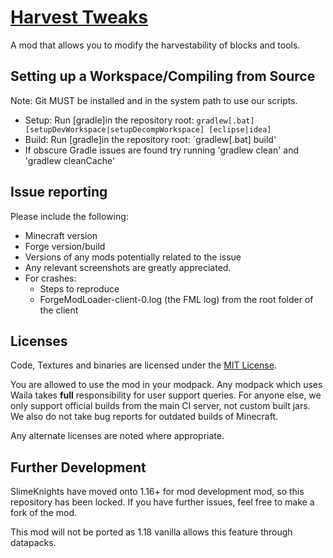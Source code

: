 # [Harvest Tweaks](https://minecraft.curseforge.com/projects/harvest-tweaks)

A mod that allows you to modify the harvestability of blocks and tools.

## Setting up a Workspace/Compiling from Source
Note: Git MUST be installed and in the system path to use our scripts.
* Setup: Run [gradle]in the repository root: `gradlew[.bat] [setupDevWorkspace|setupDecompWorkspace] [eclipse|idea]`
* Build: Run [gradle]in the repository root: `gradlew[.bat] build'
* If obscure Gradle issues are found try running 'gradlew clean' and 'gradlew cleanCache'

## Issue reporting
Please include the following:

* Minecraft version
* Forge version/build
* Versions of any mods potentially related to the issue 
* Any relevant screenshots are greatly appreciated.
* For crashes:
	* Steps to reproduce
	* ForgeModLoader-client-0.log (the FML log) from the root folder of the client

## Licenses
Code, Textures and binaries are licensed under the [MIT License](https://tldrlegal.com/license/mit-license).

You are allowed to use the mod in your modpack.
Any modpack which uses Waila takes **full** responsibility for user support queries. For anyone else, we only support official builds from the main CI server, not custom built jars. We also do not take bug reports for outdated builds of Minecraft.

Any alternate licenses are noted where appropriate.

## Further Development

SlimeKnights have moved onto 1.16+ for mod development mod, so this repository has been locked. If you have further issues, feel free to make a fork of the mod.

This mod will not be ported as 1.18 vanilla allows this feature through datapacks.
